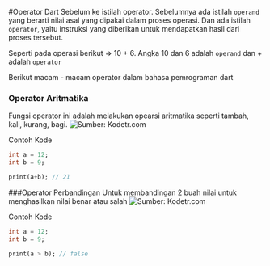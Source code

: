 #Operator Dart
Sebelum ke istilah operator. Sebelumnya ada istilah `operand` yang berarti nilai asal yang dipakai dalam proses operasi. Dan ada istilah `operator`, yaitu instruksi yang diberikan untuk mendapatkan hasil dari proses tersebut.

Seperti pada operasi berikut => 10 + 6. Angka 10 dan 6 adalah `operand` dan + adalah `operator`

Berikut macam - macam operator dalam bahasa pemrograman dart

### Operator Aritmatika
Fungsi operator ini adalah melakukan opearsi aritmatika seperti tambah, kali, kurang, bagi.
![Sumber: Kodetr.com](https://www.kodetr.com/res/simbol_aritmatika.png)

Contoh Kode

```dart
int a = 12;
int b = 9;

print(a+b); // 21
```

###Operator Perbandingan
Untuk membandingan 2 buah nilai untuk menghasilkan nilai benar atau salah
![Sumber: Kodetr.com](https://www.kodetr.com/res/simbol_perbandingan.png)

Contoh Kode

```dart
int a = 12;
int b = 9;

print(a > b); // false
```